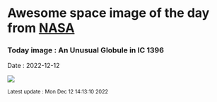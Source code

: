 
# Awesome space image of the day from [NASA](https://api.nasa.gov/)

### Today image : An Unusual Globule in IC 1396
Date : 2022-12-12

![](https://apod.nasa.gov/apod/image/2212/IC1396_Miller_960.jpg)

<small>Latest update : Mon Dec 12 14:13:10 2022</small>
        